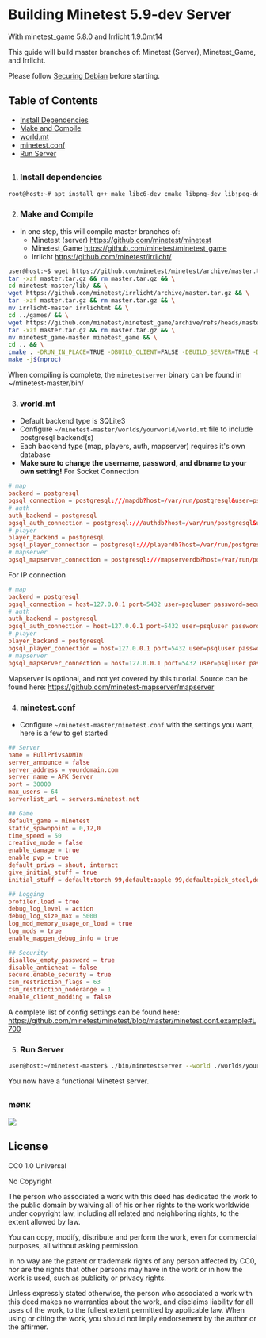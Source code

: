 Building Minetest 5.9-dev Server
================================
With minetest_game 5.8.0 and Irrlicht 1.9.0mt14

This guide will build master branches of: Minetest (Server), Minetest_Game, and Irrlicht.

Please follow [Securing Debian](/securing_debian.md) before starting.

Table of Contents
------------------
   - [Install Dependencies](#install-dependencies)
   - [Make and Compile](#make-and-compile)
   - [world.mt](#worldmt)
   - [minetest.conf](#minetestconf)
   - [Run Server](#run-server)
##


1. ### Install dependencies
```sh
root@host:~# apt install g++ make libc6-dev cmake libpng-dev libjpeg-dev libxi-dev libgl1-mesa-dev libsqlite3-dev libogg-dev libvorbis-dev libopenal-dev libcurl4-gnutls-dev libfreetype6-dev zlib1g-dev libgmp-dev libjsoncpp-dev libzstd-dev libluajit-5.1-dev gettext libsdl2-dev
```

2. ### Make and Compile 
 - In one step, this will compile master branches of:
   - Minetest (server) https://github.com/minetest/minetest
   - Minetest_Game https://github.com/minetest/minetest_game
   - Irrlicht https://github.com/minetest/irrlicht/
```sh
user@host:~$ wget https://github.com/minetest/minetest/archive/master.tar.gz && \
tar -xzf master.tar.gz && rm master.tar.gz && \
cd minetest-master/lib/ && \
wget https://github.com/minetest/irrlicht/archive/master.tar.gz && \
tar -xzf master.tar.gz && rm master.tar.gz && \
mv irrlicht-master irrlichtmt && \
cd ../games/ && \
wget https://github.com/minetest/minetest_game/archive/refs/heads/master.zip && \
tar -xzf master.tar.gz && rm master.tar.gz && \
mv minetest_game-master minetest_game && \
cd .. && \
cmake . -DRUN_IN_PLACE=TRUE -DBUILD_CLIENT=FALSE -DBUILD_SERVER=TRUE -DENABLE_POSTGRESQL=ON -DPostgreSQL_TYPE_INCLUDE_DIR=/usr/include/postgresql/15/server/libpq -DIRRLICHT_INCLUDE_DIR=${HOME}/minetest-master/lib/irrlichtmt/include && \
make -j$(nproc)
```

When compiling is complete, the `minetestserver` binary can be found in ~/minetest-master/bin/

3. ### world.mt
- Default backend type is SQLite3
- Configure `~/minetest-master/worlds/yourworld/world.mt` file to include postgresql backend(s)
- Each backend type (map, players, auth, mapserver) requires it's own database
- **Make sure to change the username, password, and dbname to your own setting!**
For Socket Connection
```conf
# map
backend = postgresql
pgsql_connection = postgresql:///mapdb?host=/var/run/postgresql&user=psqluser&password=securepassword&dbname=mapdb
# auth
auth_backend = postgresql
pgsql_auth_connection = postgresql:///authdb?host=/var/run/postgresql&user=psqluser&password=securepassword&dbname=authdb
# player
player_backend = postgresql
pgsql_player_connection = postgresql:///playerdb?host=/var/run/postgresql&user=psqluser&password=securepassword&dbname=playerdb
# mapserver
pgsql_mapserver_connection = postgresql:///mapserverdb?host=/var/run/postgresql&user=psqluser&password=securepassword&dbname=mapserverdb
```
For IP connection
```conf
# map
backend = postgresql
pgsql_connection = host=127.0.0.1 port=5432 user=psqluser password=securepassword dbname=mapdb
# auth
auth_backend = postgresql
pgsql_auth_connection = host=127.0.0.1 port=5432 user=psqluser password=securepassword dbname=authdb
# player
player_backend = postgresql
pgsql_player_connection = host=127.0.0.1 port=5432 user=psqluser password=securepassword dbname=playerdb
# mapserver
pgsql_mapserver_connection = host=127.0.0.1 port=5432 user=psqluser password=securepassword dbname=mapserverdb
```
Mapserver is optional, and not yet covered by this tutorial. Source can be found here: https://github.com/minetest-mapserver/mapserver

4. ### minetest.conf
- Configure `~/minetest-master/minetest.conf` with the settings you want, here is a few to get started
```conf
## Server
name = FullPrivsADMIN
server_announce = false
server_address = yourdomain.com 
server_name = AFK Server
port = 30000
max_users = 64
serverlist_url = servers.minetest.net

## Game
default_game = minetest
static_spawnpoint = 0,12,0
time_speed = 50
creative_mode = false
enable_damage = true
enable_pvp = true
default_privs = shout, interact
give_initial_stuff = true
initial_stuff = default:torch 99,default:apple 99,default:pick_steel,default:axe_steel

## Logging
profiler.load = true
debug_log_level = action
debug_log_size_max = 5000
log_mod_memory_usage_on_load = true
log_mods = true
enable_mapgen_debug_info = true

## Security
disallow_empty_password = true
disable_anticheat = false
secure.enable_security = true
csm_restriction_flags = 63
csm_restriction_noderange = 1
enable_client_modding = false
```
A complete list of config settings can be found here: https://github.com/minetest/minetest/blob/master/minetest.conf.example#L700

5. ### Run Server
```sh
user@host:~/minetest-master$ ./bin/minetestserver --world ./worlds/yourworld --config ./minetest.conf --gameid minetest_game
```

You now have a functional Minetest server.


##
### mønκ
<img decoding="async" loading="lazy" src="https://cdn.discordapp.com/emojis/1194038093775376455.webp?size=64&quality=lossless">

##
License
-------
CC0 1.0 Universal

No Copyright

The person who associated a work with this deed has dedicated the work to the public domain by waiving all of his or her rights to the work worldwide under copyright law, including all related and neighboring rights, to the extent allowed by law.

You can copy, modify, distribute and perform the work, even for commercial purposes, all without asking permission.

In no way are the patent or trademark rights of any person affected by CC0, nor are the rights that other persons may have in the work or in how the work is used, such as publicity or privacy rights.

Unless expressly stated otherwise, the person who associated a work with this deed makes no warranties about the work, and disclaims liability for all uses of the work, to the fullest extent permitted by applicable law.
When using or citing the work, you should not imply endorsement by the author or the affirmer.
